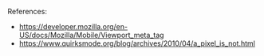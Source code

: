 
References:
- https://developer.mozilla.org/en-US/docs/Mozilla/Mobile/Viewport_meta_tag
- https://www.quirksmode.org/blog/archives/2010/04/a_pixel_is_not.html